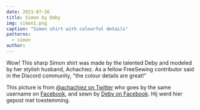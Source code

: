 ```yaml
---
date: 2021-07-26
title: Simon by Deby
img: simon1.png
caption: "Simon shirt with colourful details"
patterns:
  - simon
author:
---
```


Wow! This sharp Simon shirt was made by the talented Deby and modeled by her stylish husband, Achachiez. As a fellow FreeSewing contributor said in the Discord community, "the colour details are great!"

<Note>

This picture is from [@achachiez on Twitter](https://twitter.com/achachiez) who goes by the same username on [Facebook](https://web.facebook.com/achachiez/), and sewn by [Deby on Facebook](https://web.facebook.com/nyatichi.deborah). Hij werd hier gepost met toestemming.

</Note>
